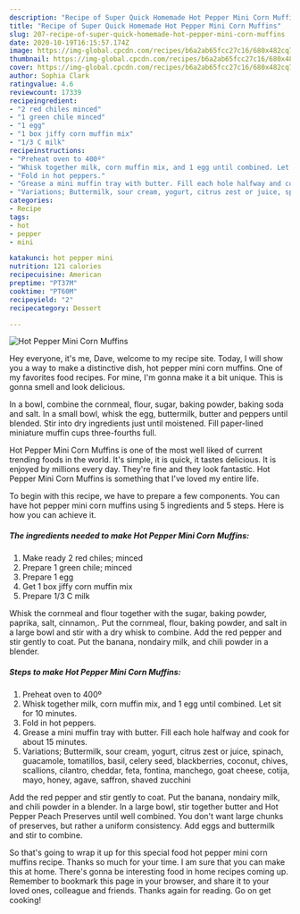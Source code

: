 ```yaml
---
description: "Recipe of Super Quick Homemade Hot Pepper Mini Corn Muffins"
title: "Recipe of Super Quick Homemade Hot Pepper Mini Corn Muffins"
slug: 207-recipe-of-super-quick-homemade-hot-pepper-mini-corn-muffins
date: 2020-10-19T16:15:57.174Z
image: https://img-global.cpcdn.com/recipes/b6a2ab65fcc27c16/680x482cq70/hot-pepper-mini-corn-muffins-recipe-main-photo.jpg
thumbnail: https://img-global.cpcdn.com/recipes/b6a2ab65fcc27c16/680x482cq70/hot-pepper-mini-corn-muffins-recipe-main-photo.jpg
cover: https://img-global.cpcdn.com/recipes/b6a2ab65fcc27c16/680x482cq70/hot-pepper-mini-corn-muffins-recipe-main-photo.jpg
author: Sophia Clark
ratingvalue: 4.6
reviewcount: 17339
recipeingredient:
- "2 red chiles minced"
- "1 green chile minced"
- "1 egg"
- "1 box jiffy corn muffin mix"
- "1/3 C milk"
recipeinstructions:
- "Preheat oven to 400º"
- "Whisk together milk, corn muffin mix, and 1 egg until combined. Let sit for 10 minutes."
- "Fold in hot peppers."
- "Grease a mini muffin tray with butter. Fill each hole halfway and cook for about 15 minutes."
- "Variations; Buttermilk, sour cream, yogurt, citrus zest or juice, spinach, guacamole, tomatillos, basil, celery seed, blackberries, coconut, chives, scallions, cilantro, cheddar, feta, fontina, manchego, goat cheese, cotija, mayo, honey, agave, saffron, shaved zucchini"
categories:
- Recipe
tags:
- hot
- pepper
- mini

katakunci: hot pepper mini 
nutrition: 121 calories
recipecuisine: American
preptime: "PT37M"
cooktime: "PT60M"
recipeyield: "2"
recipecategory: Dessert

---
```



![Hot Pepper Mini Corn Muffins](https://img-global.cpcdn.com/recipes/b6a2ab65fcc27c16/680x482cq70/hot-pepper-mini-corn-muffins-recipe-main-photo.jpg)

Hey everyone, it's me, Dave, welcome to my recipe site. Today, I will show you a way to make a distinctive dish, hot pepper mini corn muffins. One of my favorites food recipes. For mine, I'm gonna make it a bit unique. This is gonna smell and look delicious.

In a bowl, combine the cornmeal, flour, sugar, baking powder, baking soda and salt. In a small bowl, whisk the egg, buttermilk, butter and peppers until blended. Stir into dry ingredients just until moistened. Fill paper-lined miniature muffin cups three-fourths full.

Hot Pepper Mini Corn Muffins is one of the most well liked of current trending foods in the world. It's simple, it is quick, it tastes delicious. It is enjoyed by millions every day. They're fine and they look fantastic. Hot Pepper Mini Corn Muffins is something that I've loved my entire life.


To begin with this recipe, we have to prepare a few components. You can have hot pepper mini corn muffins using 5 ingredients and 5 steps. Here is how you can achieve it.

<!--inarticleads1-->

##### The ingredients needed to make Hot Pepper Mini Corn Muffins:

1. Make ready 2 red chiles; minced
1. Prepare 1 green chile; minced
1. Prepare 1 egg
1. Get 1 box jiffy corn muffin mix
1. Prepare 1/3 C milk


Whisk the cornmeal and flour together with the sugar, baking powder, paprika, salt, cinnamon,. Put the cornmeal, flour, baking powder, and salt in a large bowl and stir with a dry whisk to combine. Add the red pepper and stir gently to coat. Put the banana, nondairy milk, and chili powder in a blender. 

<!--inarticleads2-->

##### Steps to make Hot Pepper Mini Corn Muffins:

1. Preheat oven to 400º
1. Whisk together milk, corn muffin mix, and 1 egg until combined. Let sit for 10 minutes.
1. Fold in hot peppers.
1. Grease a mini muffin tray with butter. Fill each hole halfway and cook for about 15 minutes.
1. Variations; Buttermilk, sour cream, yogurt, citrus zest or juice, spinach, guacamole, tomatillos, basil, celery seed, blackberries, coconut, chives, scallions, cilantro, cheddar, feta, fontina, manchego, goat cheese, cotija, mayo, honey, agave, saffron, shaved zucchini


Add the red pepper and stir gently to coat. Put the banana, nondairy milk, and chili powder in a blender. In a large bowl, stir together butter and Hot Pepper Peach Preserves until well combined. You don&#39;t want large chunks of preserves, but rather a uniform consistency. Add eggs and buttermilk and stir to combine. 

So that's going to wrap it up for this special food hot pepper mini corn muffins recipe. Thanks so much for your time. I am sure that you can make this at home. There's gonna be interesting food in home recipes coming up. Remember to bookmark this page in your browser, and share it to your loved ones, colleague and friends. Thanks again for reading. Go on get cooking!
